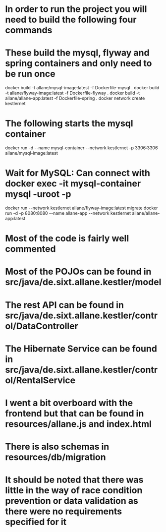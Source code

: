 # In order to run the project you will need to build the following four commands
# These build the mysql, flyway and spring containers and only need to be run once

docker build -t allane/mysql-image:latest -f Dockerfile-mysql .
docker build -t allane/flyway-image:latest -f Dockerfile-flyway .
docker build -t allane/allane-app:latest -f Dockerfile-spring .
docker network create kestlernet

# The following starts the mysql container
docker run -d --name mysql-container --network kestlernet  -p 3306:3306  allane/mysql-image:latest

# Wait for MySQL: Can connect with docker exec -it mysql-container mysql -uroot -p
docker run --network kestlernet allane/flyway-image:latest migrate
docker run -d -p 8080:8080 --name allane-app --network kestlernet allane/allane-app:latest




# Most of the code is fairly well commented
# Most of the POJOs can be found in src/java/de.sixt.allane.kestler/model
# The rest API can be found in src/java/de.sixt.allane.kestler/control/DataController
# The Hibernate Service can be found in src/java/de.sixt.allane.kestler/control/RentalService

# I went a bit overboard with the frontend but that can be found in resources/allane.js and index.html
# There is also schemas in resources/db/migration

# It should be noted that there was little in the way of race condition prevention or data validation as there were no requirements specified for it
